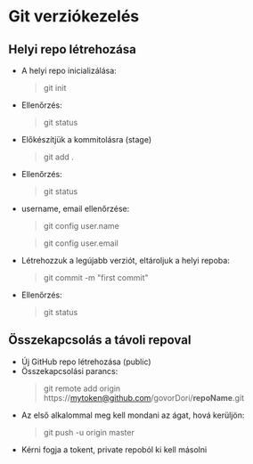 # Git verziókezelés

## Helyi repo létrehozása

- A helyi repo inicializálása:
    > git init
- Ellenőrzés:
    > git status
- Előkészítjük a kommitolásra (stage)
    > git add .
- Ellenőrzés:
    > git status
- username, email ellenőrzése:
    > git config user.name

    > git config user.email
- Létrehozzuk a legújabb verziót, eltároljuk a helyi repoba:
    > git commit -m "first commit"
- Ellenőrzés:
    > git status

## Összekapcsolás a távoli repoval

- Új GitHub repo létrehozása (public)
- Összekapcsolási parancs:
    > git remote add origin https://mytoken@github.com/govorDori/**repoName**.git
- Az első alkalommal meg kell mondani az ágat, hová kerüljön:
    > git push -u origin master
- Kérni fogja a tokent, private repoból ki kell másolni